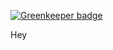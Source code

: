 
[![Greenkeeper badge](https://badges.greenkeeper.io/nicholasgriffintn/One-Page-Reaact-App.svg)](https://greenkeeper.io/)

Hey